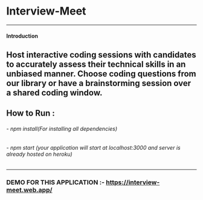 # Interview-Meet
----
#### Introduction
Host interactive coding sessions with candidates to accurately assess their technical skills in an unbiased manner. Choose coding questions from our library or have a brainstorming session over a shared coding window.
----
## How to Run :
###### - npm install(For installing all dependencies)
###### - npm start (your application will start at localhost:3000 and server is already hosted on heroku)
----
### DEMO FOR THIS APPLICATION :- https://interview-meet.web.app/
